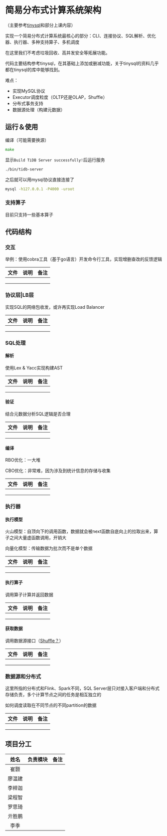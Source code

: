 # 简易分布式计算系统架构

（主要参考[tinysql](https://github.com/talent-plan/tinysql)和部分上课内容）

实现一个简易分布式计算系统最核心的部分：CLI、连接协议、SQL解析、优化器、执行器、多种支持算子、多机调度

在这里我们不考虑垃圾回收、高并发安全等拓展功能。

代码主要结构参考tinysql，在其基础上添加或删减功能，关于tinysql的资料几乎都在tinysql的库中能够找到。

难点：

* 实现MySQL协议
* Executor调度粒度（OLTP还是OLAP，Shuffle）
* 分布式事务支持
* 数据源处理（构建元数据）

## 运行＆使用

编译（可能需要换源）

~~~go
make
~~~

显示`Build TiDB Server successfully!`后运行服务

~~~bash
./bin/tidb-server
~~~

之后就可以用mysql协议直接连接了

~~~bash
mysql -h127.0.0.1 -P4000 -uroot
~~~

### 支持算子

目前只支持一些基本算子



## 代码结构

### 交互

举例：使用cobra工具（基于go语言）开发命令行工具，实现增删查改的反馈逻辑

| 文件 | 说明 | 备注 |
| :--: | :--: | :--: |
|      |      |      |
|      |      |      |
|      |      |      |

### 协议层|LB层

实现SQL的网络包收发，或许再实现Load Balancer

| 文件 | 说明 | 备注 |
| :--: | :--: | :--: |
|      |      |      |
|      |      |      |
|      |      |      |

### SQL处理

#### 解析

使用Lex & Yacc实现构建AST

| 文件 | 说明 | 备注 |
| :--: | :--: | :--: |
|      |      |      |
|      |      |      |
|      |      |      |

#### 验证

结合元数据分析SQL逻辑是否合理

| 文件 | 说明 | 备注 |
| :--: | :--: | :--: |
|      |      |      |
|      |      |      |
|      |      |      |

#### 编译

RBO优化：一大堆

CBO优化：非常难，因为涉及到统计信息的存储与收集

| 文件 | 说明 | 备注 |
| :--: | :--: | :--: |
|      |      |      |
|      |      |      |
|      |      |      |

### 执行器

#### 执行模型

火山模型：自顶向下的调用函数，数据就会被next函数自底向上的拉取出来，算子之间大量虚函数调用，开销大

向量化模型：传输数据为批次而不是单个数据

| 文件 | 说明 | 备注 |
| :--: | :--: | :--: |
|      |      |      |
|      |      |      |
|      |      |      |

#### 执行算子

调用算子计算并返回数据

| 文件 | 说明 | 备注 |
| :--: | :--: | :--: |
|      |      |      |
|      |      |      |
|      |      |      |

#### 获取数据

调用数据源接口（[Shuffle？](使用开源RPC框架实现mapreduce)）

| 文件 | 说明 | 备注 |
| :--: | :--: | :--: |
|      |      |      |
|      |      |      |
|      |      |      |

### 数据源和分布式

这里所指的分布式和Flink、Spark不同，SQL Server层只对接入客户端和分布式存储负责，多个计算节点之间的任务是相互独立的

如何调度读取在不同节点的不同partition的数据

| 文件 | 说明 | 备注 |
| :--: | :--: | :--: |
|      |      |      |
|      |      |      |
|      |      |      |



## 项目分工

|  姓名  | 负责模块 | 备注 |
| :----: | :------: | :--: |
|  崔颢  |          |      |
| 廖温建 |          |      |
| 李梓迦 |          |      |
| 梁程智 |          |      |
| 罗思琦 |          |      |
| 亓胜鹏 |          |      |
|  李季  |          |      |





